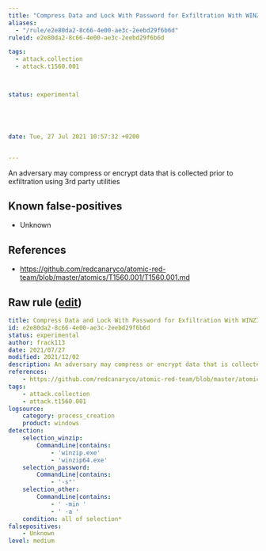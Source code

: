 ```yaml
---
title: "Compress Data and Lock With Password for Exfiltration With WINZIP"
aliases:
  - "/rule/e2e80da2-8c66-4e00-ae3c-2eebd29f6b6d"
ruleid: e2e80da2-8c66-4e00-ae3c-2eebd29f6b6d

tags:
  - attack.collection
  - attack.t1560.001



status: experimental





date: Tue, 27 Jul 2021 10:57:32 +0200


---
```


An adversary may compress or encrypt data that is collected prior to exfiltration using 3rd party utilities

<!--more-->


## Known false-positives

* Unknown



## References

* https://github.com/redcanaryco/atomic-red-team/blob/master/atomics/T1560.001/T1560.001.md


## Raw rule ([edit](https://github.com/SigmaHQ/sigma/edit/master/rules/windows/process_creation/proc_creation_win_susp_winzip.yml))
```yaml
title: Compress Data and Lock With Password for Exfiltration With WINZIP
id: e2e80da2-8c66-4e00-ae3c-2eebd29f6b6d
status: experimental
author: frack113
date: 2021/07/27
modified: 2021/12/02
description: An adversary may compress or encrypt data that is collected prior to exfiltration using 3rd party utilities
references:
    - https://github.com/redcanaryco/atomic-red-team/blob/master/atomics/T1560.001/T1560.001.md
tags:
    - attack.collection
    - attack.t1560.001
logsource:
    category: process_creation
    product: windows
detection:
    selection_winzip:
        CommandLine|contains:
            - 'winzip.exe'
            - 'winzip64.exe'
    selection_password:
        CommandLine|contains:
            - '-s"'
    selection_other:
        CommandLine|contains:
            - ' -min '
            - ' -a '
    condition: all of selection*
falsepositives:
    - Unknown
level: medium

```
